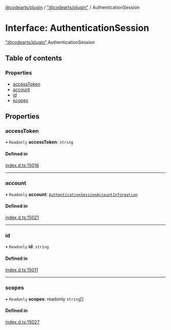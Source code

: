 [@codearts/plugin](../README.md) / ["@codearts/plugin"](../modules/_codearts_plugin_.md) / AuthenticationSession

# Interface: AuthenticationSession

["@codearts/plugin"](../modules/_codearts_plugin_.md).AuthenticationSession

## Table of contents

### Properties

- [accessToken](codearts_plugin_.AuthenticationSession.md#accesstoken)
- [account](codearts_plugin_.AuthenticationSession.md#account)
- [id](codearts_plugin_.AuthenticationSession.md#id)
- [scopes](codearts_plugin_.AuthenticationSession.md#scopes)

## Properties

### accessToken

• `Readonly` **accessToken**: `string`

#### Defined in

[index.d.ts:15016](https://github.com/huaweicloud/cloudide-plugin-api/blob/a4193a8/index.d.ts#L15016)

___

### account

• `Readonly` **account**: [`AuthenticationSessionAccountInformation`](codearts_plugin_.AuthenticationSessionAccountInformation.md)

#### Defined in

[index.d.ts:15021](https://github.com/huaweicloud/cloudide-plugin-api/blob/a4193a8/index.d.ts#L15021)

___

### id

• `Readonly` **id**: `string`

#### Defined in

[index.d.ts:15011](https://github.com/huaweicloud/cloudide-plugin-api/blob/a4193a8/index.d.ts#L15011)

___

### scopes

• `Readonly` **scopes**: readonly `string`[]

#### Defined in

[index.d.ts:15027](https://github.com/huaweicloud/cloudide-plugin-api/blob/a4193a8/index.d.ts#L15027)
